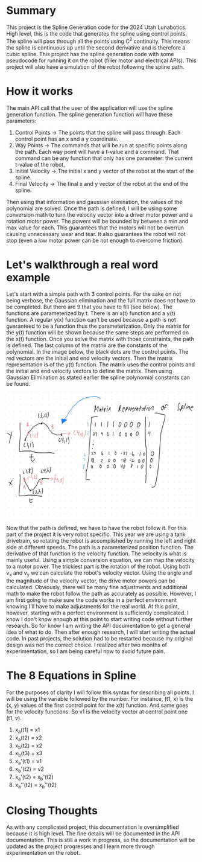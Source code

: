 # Summary
This project is the Spline Generation code for the 2024 Utah Lunabotics. High level, this is the code that generates 
the spline using control points. The spline will pass through all the points using C<sup>2</sup> continuity. This 
means the spline is continuous up until the second derivative and is therefore a cubic spline. This project has the 
spline generation code with some pseudocode for running it on the robot (filler motor and electrical APIs). 
This project will also have a simulation of the robot following the spline path.

# How it works
The main API call that the user of the application will use the spline generation function. The spline generation function 
will have these parameters:
1. Control Points &rarr; The points that the spline will pass through. Each control point has an x and a y coordinate.
2. Way Points &rarr; The commands that will be run at specific points along the path. Each way point will have a t-value 
and a command. That command can be any function that only has one parameter: the current t-value of the robot.
3. Initial Velocity &rarr; The initial x and y vector of the robot at the start of the spline.
4. Final Velocity &rarr; The final x and y vector of the robot at the end of the spline.

Then using that information and gaussian elimination, the values of the polynomial are solved. Once the path is defined, 
I will be using some conversion math to turn the velocity vector into a driver motor power and a rotation motor power. 
The powers will be bounded by between a min and max value for each. This guarantees that the motors will not be overrun 
causing unnecessary wear and tear. It also guarantees the robot will not stop (even a low motor power can be not enough 
to overcome friction).

# Let's walkthrough a real word example
Let's start with a simple path with 3 control points. For the sake on not being verbose, the Gaussian elimination and 
the full matrix does not have to be completed. But there are 9 that you have to fill (see below). The functions are 
parameterized by t. There is an x(t) function and a y(t) function. A regular y(x) function can't be used because a path 
is not guaranteed to be a function thus the parameterization. Only the matrix for the y(t) function will be shown because 
the same steps are performed on the x(t) function. Once you solve the matrix with those constraints, the path is defined.
The last column of the matrix are the constants of the polynomial. In the image below, the black dots are the control 
points. The red vectors are the initial and end velocity vectors. Then the matrix representation is of the y(t) function. 
The matrix uses the control points and the initial and end velocity vectors to define the matrix. Then using Gaussian 
Elimination as stated earlier the spline polynomial constants can be found.

![Spline Example](documentation/spline_example.jpeg)

Now that the path is defined, we have to have the robot follow it. For this part of the project it is very robot specific. 
This year we are using a tank drivetrain, so rotating the robot is accomplished by running the left and right side at different 
speeds. The path is a parameterized position function. The derivative of that function is the velocity function. The 
velocity is what is mainly useful. Using a simple conversion equation, we can map the velocity to a motor power. The trickiest 
part is the rotation of the robot. Using both v<sub>x</sub> and v<sub>y</sub> we can calculate the robot's velocity vector. 
Using the angle and the magnitude of the velocity vector, the drive motor powers can be calculated. Obviously, there will 
be many fine adjustments and additional math to make the robot follow the path as accurately as possible. However, I am 
first going to make sure the code works in a perfect environment knowing I'll have to make adjustments for the real world. 
At this point, however, starting with a perfect environment is sufficiently complicated. I know I don't know enough at this 
point to start writing code without further research. So for know I am writing the API documentation to get a general idea 
of what to do. Then after enough research, I will start writing the actual code. In past projects, the solution had to be 
restarted because my original design was not the correct choice. I realized after two months of experimentation, so I am 
being careful now to avoid future pain.

# The 8 Equations in Spline
For the purposes of clarity I will follow this syntax for describing all points. I will be using the variable followed by 
the number. For instance, (t1, x) is the (x, y) values of the first control point for the x(t) function. And same goes for 
the velocity functions. So v1 is the velocity vector at control point one (t1, v).

[//]: # (TODO add subscripts for everything and update image to make sure it is fully accurate!)
1. x<sub>a</sub>(t1) = x1
2. x<sub>a</sub>(t2) = x2
3. x<sub>b</sub>(t2) = x2
4. x<sub>b</sub>(t3) = x3
5. x<sub>a</sub>'(t1) = v1
6. x<sub>b</sub>'(t2) = v2
7. x<sub>a</sub>'(t2) = x<sub>b</sub>'(t2)
8. x<sub>a</sub>''(t2) = x<sub>b</sub>''(t2)

# Closing Thoughts
As with any complicated project, this documentation is oversimplified because it is high level. The fine details will be 
documented in the API documentation. This is still a work in progress, so the documentation will be updated as the 
project progresses and I learn more through experimentation on the robot.